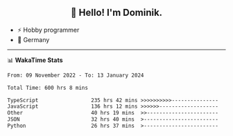 <h2 align="center">👋 Hello! I'm Dominik.</h2>

- ⚡ Hobby programmer
- 📍 Germany

---
📊 **WakaTime Stats**
<!--START_SECTION:waka-->

```txt
From: 09 November 2022 - To: 13 January 2024

Total Time: 600 hrs 8 mins

TypeScript                 235 hrs 42 mins >>>>>>>>>>---------------   39.27 %
JavaScript                 136 hrs 12 mins >>>>>>-------------------   22.70 %
Other                      40 hrs 19 mins  >>-----------------------   06.72 %
JSON                       32 hrs 40 mins  >------------------------   05.44 %
Python                     26 hrs 37 mins  >------------------------   04.44 %
```

<!--END_SECTION:waka-->

